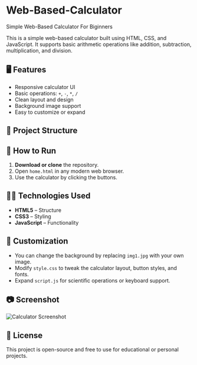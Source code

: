 # Web-Based-Calculator
Simple Web-Based Calculator For Biginners

This is a simple web-based calculator built using HTML, CSS, and JavaScript. It supports basic arithmetic operations like addition, subtraction, multiplication, and division.

## 🖥️ Features

- Responsive calculator UI
- Basic operations: `+`, `-`, `*`, `/`
- Clean layout and design
- Background image support
- Easy to customize or expand

## 📁 Project Structure

## 🚀 How to Run

1. **Download or clone** the repository.
2. Open `home.html` in any modern web browser.
3. Use the calculator by clicking the buttons.

## 🧑‍💻 Technologies Used

- **HTML5** – Structure
- **CSS3** – Styling
- **JavaScript** – Functionality

## 🎨 Customization

- You can change the background by replacing `img1.jpg` with your own image.
- Modify `style.css` to tweak the calculator layout, button styles, and fonts.
- Expand `script.js` for scientific operations or keyboard support.

## 📷 Screenshot

![Calculator Screenshot](img1.jpg)

## 📄 License

This project is open-source and free to use for educational or personal projects.


